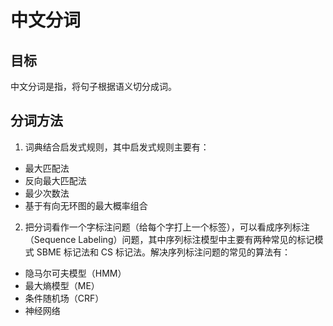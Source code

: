 # 中文分词

## 目标
中文分词是指，将句子根据语义切分成词。

## 分词方法

1. 词典结合启发式规则，其中启发式规则主要有：
- 最大匹配法
- 反向最大匹配法
- 最少次数法
- 基于有向无环图的最大概率组合

2. 把分词看作一个字标注问题（给每个字打上一个标签），可以看成序列标注（Sequence Labeling）问题，其中序列标注模型中主要有两种常见的标记模式 SBME 标记法和 CS 标记法。解决序列标注问题的常见的算法有：
- 隐马尔可夫模型（HMM）
- 最大熵模型（ME）
- 条件随机场（CRF）
- 神经网络

